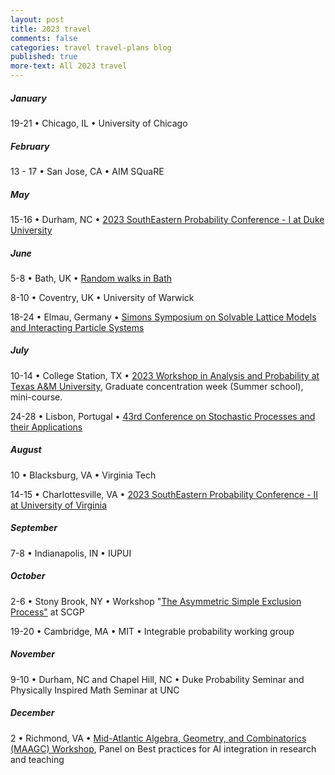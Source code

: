```yaml
---
layout: post
title: 2023 travel
comments: false
categories: travel travel-plans blog
published: true
more-text: All 2023 travel
---
```


##### January

19-21 
&bull;
Chicago, IL
&bull;
University of Chicago

<!--more-->

##### February

13 - 17
&bull; 
San Jose, CA 
&bull; 
AIM SQuaRE

<!-- ##### March -->

<!-- ##### April -->

##### May

15-16 &bull;  Durham, NC &bull; <a href="https://services.math.duke.edu/~rtd/SEPC2023/SEPC2023.html">2023 SouthEastern Probability Conference - I at Duke University</a>


##### June

5-8 &bull; Bath, UK &bull; <a href="https://sites.google.com/view/rw-in-bath/home">Random walks in Bath</a>

8-10 &bull; Coventry, UK &bull; University of Warwick


18-24 &bull; Elmau, Germany &bull;  <a href="https://www.simonsfoundation.org/event/solvable-lattice-models-and-interacting-particle-systems-2023/">Simons Symposium on Solvable Lattice Models and Interacting Particle Systems</a>

##### July

10-14 &bull; 
College Station, TX
&bull; 
<a href="https://www.math.tamu.edu/conferences/functional_analysis/PANEM.html">2023 Workshop in Analysis and Probability at Texas A&amp;M University</a>, Graduate concentration week (Summer school), mini-course.

24-28 &bull; 
Lisbon, Portugal &bull; 
<a href="https://www.spa2023.org/">43rd Conference on Stochastic Processes and their Applications</a>

##### August

10 &bull; Blacksburg, VA &bull; Virginia Tech

14-15 &bull; Charlottesville, VA &bull; <a href="https://math.virginia.edu/2023/02/SEPC2/">2023 SouthEastern Probability Conference - II at University of Virginia</a>

##### September

7-8
&bull;
Indianapolis, IN
&bull;
IUPUI

##### October 

2-6 
&bull;
Stony Brook, NY
&bull;
Workshop "<a href="https://scgp.stonybrook.edu/archives/39876">The Asymmetric Simple Exclusion Process"</a> at SCGP

19-20
&bull;
Cambridge, MA
&bull;
MIT 
&bull;
Integrable probability working group

##### November

9-10
&bull;
Durham, NC and Chapel Hill, NC
&bull;
Duke Probability Seminar and Physically Inspired Math Seminar at UNC

##### December

2
&bull;
Richmond, VA
&bull;
[Mid-Atlantic Algebra, Geometry, and Combinatorics (MAAGC) Workshop](https://math.vcu.edu/events/event-items/mid-atlantic-algebra-geometry-and-combinatorics-maagc-workshop.html),
Panel on Best practices for AI integration in research and teaching 


